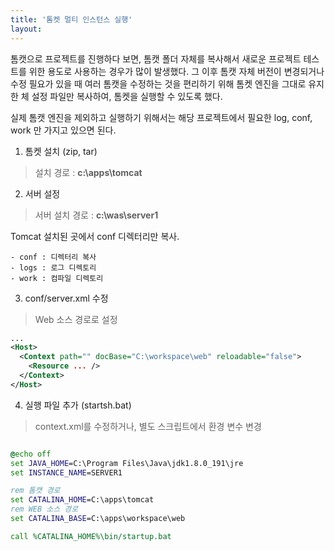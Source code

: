 ```yaml
---
title: '톰켓 멀티 인스턴스 실행'
layout: 
---
```




톰캣으로 프로젝트를 진행하다 보면, 톰캣 폴더 자체를 복사해서 새로운 프로젝트 테스트를 위한 용도로 사용하는 경우가 많이 발생했다. 그 이후 톰캣 자체 버전이 변경되거나 수정 필요가 있을 때 여러 톰캣을 수정하는 것을 편리하기 위해 톰켓 엔진을 그대로 유지한 체 설정 파일만 복사하여, 톰켓을 실행할 수 있도록 했다. 

실제 톰캣 엔진을 제외하고 실행하기 위해서는 해당 프로젝트에서 필요한 log, conf, work 만 가지고 있으면 된다. 

1. 톰켓 설치 (zip, tar) 

> 설치 경로 : **c:\apps\tomcat** 

2. 서버 설정 

> 서버 설치 경로 : **c:\was\server1** 

Tomcat 설치된 곳에서 conf 디렉터리만 복사. 

``` 
- conf : 디렉터리 복사 
- logs : 로그 디렉토리 
- work : 컴파일 디렉토리 
``` 

3. conf/server.xml 수정 
> Web 소스 경로로 설정 
```xml 
...
<Host>
  <Context path="" docBase="C:\workspace\web" reloadable="false">
    <Resource ... /> 
  </Context>
</Host>

``` 

4. 실행 파일 추가 (startsh.bat) 
> context.xml를 수정하거나, 별도 스크립트에서 환경 변수 변경 

``` bat 

@echo off 
set JAVA_HOME=C:\Program Files\Java\jdk1.8.0_191\jre 
set INSTANCE_NAME=SERVER1 

rem 톰캣 경로 
set CATALINA_HOME=C:\apps\tomcat  
rem WEB 소스 경로 
set CATALINA_BASE=C:\apps\workspace\web 

call %CATALINA_HOME%\bin/startup.bat 

```

